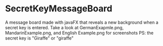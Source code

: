 # SecretKeyMessageBoard
A message board made with javaFX that reveals a new background when a secret key is entered.
Take a look at GermanExapmle.png, MandarinExample.png, and English Example.png for screenshots
PS: the secret key is "Giraffe" or "giraffe"
